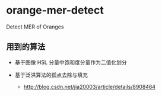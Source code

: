 # orange-mer-detect

Detect MER of Oranges

## 用到的算法

- 基于图像 HSL 分量中饱和度分量作为二值化划分

- 基于泛洪算法的孤点去除与填充

    - http://blog.csdn.net/jia20003/article/details/8908464
